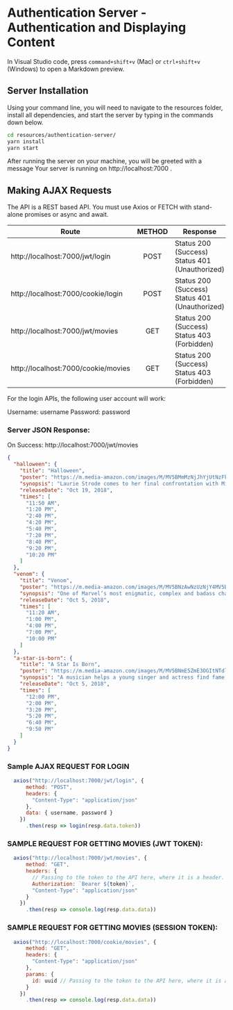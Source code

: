 # Authentication Server - Authentication and Displaying Content

In Visual Studio code, press `command+shift+v` (Mac) or `ctrl+shift+v` (Windows) to open a Markdown preview.

## Server Installation

Using your command line, you will need to navigate to the resources folder, install all dependencies, and start the server by typing in the commands down below.

```bash
cd resources/authentication-server/
yarn install
yarn start
```

After running the server on your machine, you will be greeted with a message Your server is running on http://localhost:7000 .

## Making AJAX Requests

The API is a REST based API. You must use Axios or FETCH with stand-alone promises or async and await.

| Route                               | METHOD | Response                                       |
| ----------------------------------- | :----: | ---------------------------------------------- |
| http://localhost:7000/jwt/login     |  POST  | Status 200 (Success) Status 401 (Unauthorized) |
| http://localhost:7000/cookie/login  |  POST  | Status 200 (Success) Status 401 (Unauthorized) |
| http://localhost:7000/jwt/movies    |  GET   | Status 200 (Success) Status 403 (Forbidden)    |
| http://localhost:7000/cookie/movies |  GET   | Status 200 (Success) Status 403 (Forbidden)    |

For the login APIs, the following user account will work:

Username: username
Password: password

### Server JSON Response:

On Success: http://localhost:7000/jwt/movies

```JSON
{
  "halloween": {
    "title": "Halloween",
    "poster": "https://m.media-amazon.com/images/M/MV5BMmMzNjJhYjUtNzFkZi00MWQ4LWJiMDEtYWM0NTAzNGZjMTI3XkEyXkFqcGdeQXVyOTE2OTMwNDk@._V1_UX182_CR0,0,182,268_AL_.jpg",
    "synopsis": "Laurie Strode comes to her final confrontation with Michael Myers, the masked figure who has haunted her since she narrowly escaped his killing spree on Halloween night four decades ago.",
    "releaseDate": "Oct 19, 2018",
    "times": [
      "11:50 AM",
      "1:20 PM",
      "2:40 PM",
      "4:20 PM",
      "5:40 PM",
      "7:20 PM",
      "8:40 PM",
      "9:20 PM",
      "10:20 PM"
    ]
  },
  "venom": {
    "title": "Venom",
    "poster": "https://m.media-amazon.com/images/M/MV5BNzAwNzUzNjY4MV5BMl5BanBnXkFtZTgwMTQ5MzM0NjM@._V1_UX182_CR0,0,182,268_AL_.jpg",
    "synopsis": "One of Marvel’s most enigmatic, complex and badass characters comes to the big screen, starring Academy Award® nominated actor Tom Hardy as the lethal protector Venom.",
    "releaseDate": "Oct 5, 2018",
    "times": [
      "11:20 AM",
      "1:00 PM",
      "4:00 PM",
      "7:00 PM",
      "10:00 PM"
    ]
  },
  "a-star-is-born": {
    "title": "A Star Is Born",
    "poster": "https://m.media-amazon.com/images/M/MV5BNmE5ZmE3OGItNTdlNC00YmMxLWEzNjctYzAwOGQ5ODg0OTI0XkEyXkFqcGdeQXVyMTMxODk2OTU@._V1_UX182_CR0,0,182,268_AL_.jpg",
    "synopsis": "A musician helps a young singer and actress find fame, even as age and alcoholism send his own career into a downward spiral.",
    "releaseDate": "Oct 5, 2018",
    "times": [
      "12:00 PM",
      "2:00 PM",
      "3:20 PM",
      "5:20 PM",
      "6:40 PM",
      "9:50 PM"
    ]
  }
}
```

### Sample AJAX REQUEST FOR LOGIN

```JAVASCRIPT
  axios("http://localhost:7000/jwt/login", {
      method: "POST",
      headers: {
        "Content-Type": "application/json"
      },
      data: { username, password }
    })
      .then(resp => login(resp.data.token))

```

### SAMPLE REQUEST FOR GETTING MOVIES (JWT TOKEN):

```JAVASCRIPT
  axios("http://localhost:7000/jwt/movies", {
      method: "GET",
      headers: {
        // Passing to the token to the API here, where it is a header.
        Authorization: `Bearer ${token}`,
        "Content-Type": "application/json"
      }
    })
      .then(resp => console.log(resp.data.data))
```

### SAMPLE REQUEST FOR GETTING MOVIES (SESSION TOKEN):

```JAVASCRIPT
  axios("http://localhost:7000/cookie/movies", {
      method: "GET",
      headers: {
        "Content-Type": "application/json"
      },
      params: {
        id: uuid // Passing to the token to the API here, where it is a parameter
      }
    })
      .then(resp => console.log(resp.data.data))
```
